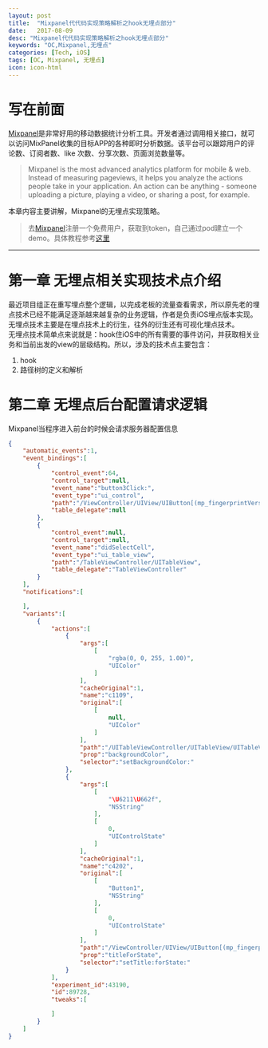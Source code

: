 ```yaml
---
layout: post
title:  "Mixpanel代代码实现策略解析之hook无埋点部分"
date:   2017-08-09
desc: "Mixpanel代代码实现策略解析之hook无埋点部分"
keywords: "OC,Mixpanel,无埋点"
categories: [Tech, iOS]
tags: [OC, Mixpanel, 无埋点]
icon: icon-html
---
```


# 写在前面
[Mixpanel](https://mixpanel.com)是非常好用的移动数据统计分析工具。开发者通过调用相关接口，就可以访问MixPanel收集的目标APP的各种即时分析数据。该平台可以跟踪用户的评论数、订阅者数、like 次数、分享次数、页面浏览数量等。
>Mixpanel is the most advanced analytics platform for mobile & web. Instead of measuring pageviews, it helps you analyze the actions people take in your application. An action can be anything - someone uploading a picture, playing a video, or sharing a post, for example.

本章内容主要讲解，Mixpanel的无埋点实现策略。
>去[Mixpanel](https://mixpanel.com)注册一个免费用户，获取到token，自己通过pod建立一个demo。具体教程参考[这里](https://mixpanel.com/help/reference/ios#automatically-sending-events)

---

# 第一章 无埋点相关实现技术点介绍
最近项目组正在重写埋点整个逻辑，以完成老板的流量查看需求，所以原先老的埋点技术已经不能满足逐渐越来越复杂的业务逻辑，作者是负责iOS埋点版本实现。<br />
无埋点技术主要是在埋点技术上的衍生，往外的衍生还有可视化埋点技术。<br />
无埋点技术简单点来说就是：hook住iOS中的所有需要的事件访问，并获取相关业务和当前出发的view的层级结构。所以，涉及的技术点主要包含：<br />

1. hook <br />
2. 路径树的定义和解析 <br />

# 第二章 无埋点后台配置请求逻辑
Mixpanel当程序进入前台的时候会请求服务器配置信息
~~~ json
{
    "automatic_events":1,
    "event_bindings":[
        {
            "control_event":64,
            "control_target":null,
            "event_name":"button3Click:",
            "event_type":"ui_control",
            "path":"/ViewController/UIView/UIButton[(mp_fingerprintVersion >= 1 AND mp_varE == "a3639cd95a6f348487f768ac6431deb4710d37bc")]",
            "table_delegate":null
        },
        {
            "control_event":null,
            "control_target":null,
            "event_name":"didSelectCell",
            "event_type":"ui_table_view",
            "path":"/TableViewController/UITableView",
            "table_delegate":"TableViewController"
        }
    ],
    "notifications":[

    ],
    "variants":[
        {
            "actions":[
                {
                    "args":[
                        [
                            "rgba(0, 0, 255, 1.00)",
                            "UIColor"
                        ]
                    ],
                    "cacheOriginal":1,
                    "name":"c1109",
                    "original":[
                        [
                            null,
                            "UIColor"
                        ]
                    ],
                    "path":"/UITableViewController/UITableView/UITableViewWrapperView/UITableViewCell/UITableViewCellContentView/UILabel[(mp_fingerprintVersion >= 1 AND mp_varE == "d84f9db25ecb1133d9b0edb2e9c27b3eb1f627c9")]",
                    "prop":"backgroundColor",
                    "selector":"setBackgroundColor:"
                },
                {
                    "args":[
                        [
                            "\U6211\U662f",
                            "NSString"
                        ],
                        [
                            0,
                            "UIControlState"
                        ]
                    ],
                    "cacheOriginal":1,
                    "name":"c4202",
                    "original":[
                        [
                            "Button1",
                            "NSString"
                        ],
                        [
                            0,
                            "UIControlState"
                        ]
                    ],
                    "path":"/ViewController/UIView/UIButton[(mp_fingerprintVersion >= 1 AND mp_varE == "1b71222ea3803c44e99d47e688945c8152938a0f")]",
                    "prop":"titleForState",
                    "selector":"setTitle:forState:"
                }
            ],
            "experiment_id":43190,
            "id":89728,
            "tweaks":[

            ]
        }
    ]
}
~~~